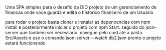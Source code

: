 Uma SPA simples para o desafio da DIO projeto de um gerenciamento de financas onde voce guarda e edita o historico financeiro de um Usuario

para rodar o projeto basta clonar e instalar as depencencias com npm install e posteriormente iniciar o projeto com npm Start. seguido do json-server que tambem ser necessario. navegue pelo cmd até a pasta Src/Assets e use o comando json-server --watch db2.json pronto o projeto estará funcionando